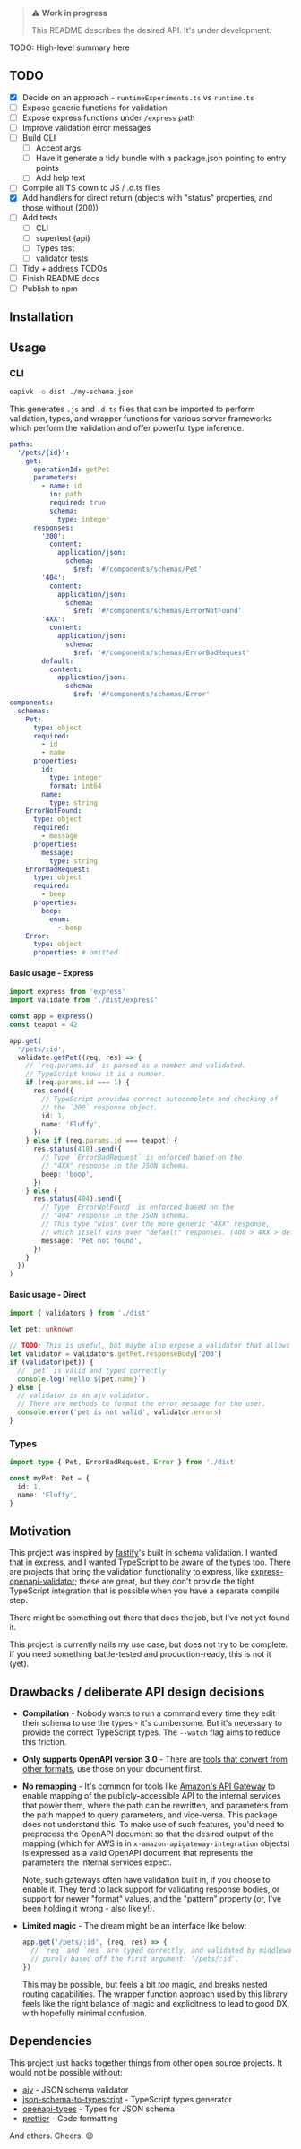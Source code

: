 > ⚠️ **Work in progress**
>
> This README describes the desired API. It's under development.

TODO: High-level summary here

## TODO

- [x] Decide on an approach - `runtimeExperiments.ts` vs `runtime.ts`
- [ ] Expose generic functions for validation
- [ ] Expose express functions under `/express` path
- [ ] Improve validation error messages
- [ ] Build CLI
  - [ ] Accept args
  - [ ] Have it generate a tidy bundle with a package.json pointing to entry points
  - [ ] Add help text
- [ ] Compile all TS down to JS / .d.ts files
- [x] Add handlers for direct return (objects with "status" properties, and those without (200))
- [ ] Add tests
  - [ ] CLI
  - [ ] supertest (api)
  - [ ] Types test
  - [ ] validator tests
- [ ] Tidy + address TODOs
- [ ] Finish README docs
- [ ] Publish to npm

## Installation

## Usage

### CLI

```sh
oapivk -o dist ./my-schema.json
```

This generates `.js` and `.d.ts` files that can be imported to perform validation, types, and wrapper functions for various server frameworks which perform the validation and offer powerful type inference.

```yaml
paths:
  '/pets/{id}':
    get:
      operationId: getPet
      parameters:
        - name: id
          in: path
          required: true
          schema:
            type: integer
      responses:
        '200':
          content:
            application/json:
              schema:
                $ref: '#/components/schemas/Pet'
        '404':
          content:
            application/json:
              schema:
                $ref: '#/components/schemas/ErrorNotFound'
        '4XX':
          content:
            application/json:
              schema:
                $ref: '#/components/schemas/ErrorBadRequest'
        default:
          content:
            application/json:
              schema:
                $ref: '#/components/schemas/Error'
components:
  schemas:
    Pet:
      type: object
      required:
        - id
        - name
      properties:
        id:
          type: integer
          format: int64
        name:
          type: string
    ErrorNotFound:
      type: object
      required:
        - message
      properties:
        message:
          type: string
    ErrorBadRequest:
      type: object
      required:
        - beep
      properties:
        beep:
          enum:
            - boop
    Error:
      type: object
      properties: # omitted
```

#### Basic usage - Express

```ts
import express from 'express'
import validate from './dist/express'

const app = express()
const teapot = 42

app.get(
  '/pets/:id',
  validate.getPet((req, res) => {
    // `req.params.id` is parsed as a number and validated.
    // TypeScript knows it is a number.
    if (req.params.id === 1) {
      res.send({
        // TypeScript provides correct autocomplete and checking of
        // the `200` response object.
        id: 1,
        name: 'Fluffy',
      })
    } else if (req.params.id === teapot) {
      res.status(418).send({
        // Type `ErrorBadRequest` is enforced based on the
        // "4XX" response in the JSON schema.
        beep: 'boop',
      })
    } else {
      res.status(404).send({
        // Type `ErrorNotFound` is enforced based on the
        // "404" response in the JSON schema.
        // This type "wins" over the more generic "4XX" response,
        // which itself wins over "default" responses. (400 > 4XX > default)
        message: 'Pet not found',
      })
    }
  })
)
```

<!-- TODO: Tidy heading structure of this doc -->

#### Basic usage - Direct

```ts
import { validators } from './dist'

let pet: unknown

// TODO: This is useful, but maybe also expose a validator that allows you to just pass a status as a function argument, so "402" would work for "4XX" schema
let validator = validators.getPet.responseBody['200']
if (validator(pet)) {
  // `pet` is valid and typed correctly
  console.log(`Hello ${pet.name}`)
} else {
  // validator is an ajv validator.
  // There are methods to format the error message for the user.
  console.error('pet is not valid', validator.errors)
}
```

### Types

```ts
import type { Pet, ErrorBadRequest, Error } from './dist'

const myPet: Pet = {
  id: 1,
  name: 'Fluffy',
}
```

## Motivation

This project was inspired by [fastify](https://www.fastify.io/)'s built in schema validation. I wanted that in express, and I wanted TypeScript to be aware of the types too. There are projects that bring the validation functionality to express, like [express-openapi-validator](https://www.npmjs.com/package/express-openapi-validator); these are great, but they don't provide the tight TypeScript integration that is possible when you have a separate compile step.

There might be something out there that does the job, but I've not yet found it.

This project is currently nails my use case, but does not try to be complete. If you need something battle-tested and production-ready, this is not it (yet).

## Drawbacks / deliberate API design decisions

- **Compilation** - Nobody wants to run a command every time they edit their schema to use the types - it's cumbersome. But it's necessary to provide the correct TypeScript types. The `--watch` flag aims to reduce this friction.
- **Only supports OpenAPI version 3.0** - There are [tools that convert from other formats](https://www.npmjs.com/package/api-spec-converter), use those on your document first.
- **No remapping** - It's common for tools like [Amazon's API Gateway](https://aws.amazon.com/api-gateway/) to enable mapping of the publicly-accessible API to the internal services that power them, where the path can be rewritten, and parameters from the path mapped to query parameters, and vice-versa. This package does not understand this. To make use of such features, you'd need to preprocess the OpenAPI document so that the desired output of the mapping (which for AWS is in `x-amazon-apigateway-integration` objects) is expressed as a valid OpenAPI document that represents the parameters the internal services expect.

  Note, such gateways often have validation built in, if you choose to enable it. They tend to lack support for validating response bodies, or support for newer "format" values, and the "pattern" property (or, I've been holding it wrong - also likely!).

- **Limited magic** - The dream might be an interface like below:

  ```ts
  app.get('/pets/:id', (req, res) => {
    // `req` and `res` are typed correctly, and validated by middleware
    // purely based off the first argument: '/pets/:id'.
  })
  ```

  This may be possible, but feels a bit _too_ magic, and breaks nested routing capabilities. The wrapper function approach used by this library feels like the right balance of magic and explicitness to lead to good DX, with hopefully minimal confusion.

## Dependencies

This project just hacks together things from other open source projects. It would not be possible without:

- [ajv](https://www.npmjs.com/package/ajv) - JSON schema validator
- [json-schema-to-typescript](https://www.npmjs.com/package/json-schema-to-typescript) - TypeScript types generator
- [openapi-types](https://www.npmjs.com/package/openapi-types) - Types for JSON schema
- [prettier](https://www.npmjs.com/package/prettier) - Code formatting

And others. Cheers. 😉
